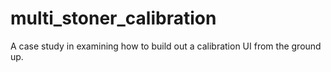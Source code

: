 # multi_stoner_calibration
A case study in examining how to build out a calibration UI from the ground up.
